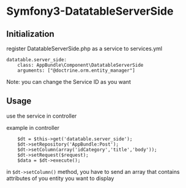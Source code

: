 # Symfony3-DatatableServerSide

## Initialization
register DatatableServerSide.php as a service to services.yml

```
datatable.server_side:
    class: AppBundle\Component\DatatableServerSide
    arguments: ["@doctrine.orm.entity_manager"]
```
Note: you can change the Service ID as you want

## Usage
use the service in controller

example in controller
```
    $dt = $this->get('datatable.server_side');
    $dt->setRepository('AppBundle:Post');
    $dt->setColumn(array('idCategory','title','body'));
    $dt->setRequest($request);
    $data = $dt->execute();
```

in ```$dt->setColumn()``` method, you have to send an array that contains attributes of you entity you want to display
